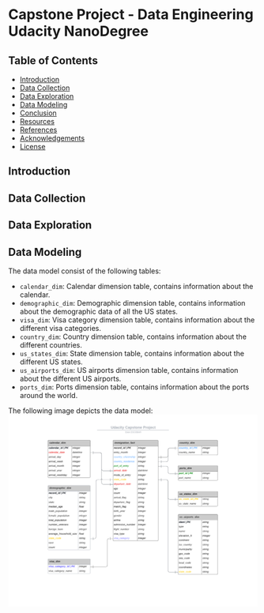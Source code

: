 # Capstone Project - Data Engineering Udacity NanoDegree

## Table of Contents

  * [Introduction](#Introduction)
  * [Data Collection](#Data-Collection)
  * [Data Exploration](#Data-Exploration)
  * [Data Modeling](#Data-Modeling)
  * [Conclusion](#Conclusion)
  * [Resources](#Resources)
  * [References](#References)
  * [Acknowledgements](#Acknowledgements)
  * [License](#License)

## Introduction

## Data Collection

## Data Exploration

## Data Modeling

The data model consist of the following tables:
* `calendar_dim`: Calendar dimension table, contains information about the calendar.
* `demographic_dim`: Demographic dimension table, contains information about the demographic data of all the US states.
* `visa_dim`: Visa category dimension table, contains information about the different visa categories.
* `country_dim`: Country dimension table, contains information about the different countries.
* `us_states_dim`: State dimension table, contains information about the different US states.
* `us_airports_dim`: US airports dimension table, contains information about the different US airports.
* `ports_dim`: Ports dimension table, contains information about the ports around the world.

The following image depicts the data model:
![Data Model](images/er_diagram.png)
